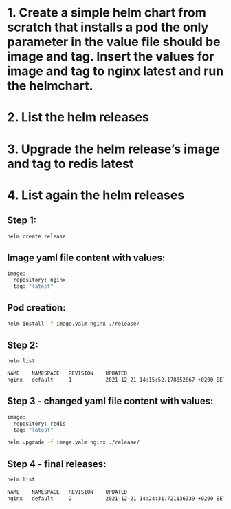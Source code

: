 # 1. Create a simple helm chart from scratch that installs a pod the only parameter in the value file should be image and tag. Insert the values for image and tag to nginx latest and run the helmchart.
# 2. List the helm releases
# 3. Upgrade the helm release’s image and tag to redis latest
# 4. List again the helm releases

## Step 1:

```bash
helm create release
```

## Image yaml file content with values:

```bash
image:
  repository: nginx
  tag: "latest"
```

## Pod creation:

```bash
helm install -f image.yalm nginx ./release/
```

## Step 2:

```bash
helm list 
```

```bash
NAME 	NAMESPACE	REVISION	UPDATED                                	STATUS  	CHART        	APP VERSION
nginx	default  	1       	2021-12-21 14:15:52.178852867 +0200 EET	deployed	release-0.1.0	1.16.0     
```

## Step 3 - changed yaml file content with values:

```bash
image:
  repository: redis
  tag: "latest"
```

```bash
helm upgrade -f image.yalm nginx ./release/ 
```

## Step 4 - final releases:

```bash
helm list
```

```bash
NAME 	NAMESPACE	REVISION	UPDATED                                	STATUS  	CHART        	APP VERSION
nginx	default  	2       	2021-12-21 14:24:31.721136339 +0200 EET	deployed	release-0.1.0	1.16.0     
```
